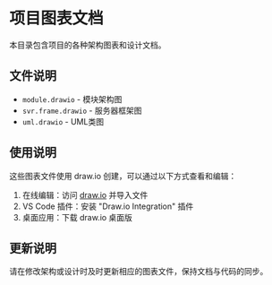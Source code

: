 # 项目图表文档

本目录包含项目的各种架构图表和设计文档。

## 文件说明

- `module.drawio` - 模块架构图
- `svr.frame.drawio` - 服务器框架图
- `uml.drawio` - UML类图

## 使用说明

这些图表文件使用 draw.io 创建，可以通过以下方式查看和编辑：

1. 在线编辑：访问 [draw.io](https://app.diagrams.net/) 并导入文件
2. VS Code 插件：安装 "Draw.io Integration" 插件
3. 桌面应用：下载 draw.io 桌面版

## 更新说明

请在修改架构或设计时及时更新相应的图表文件，保持文档与代码的同步。